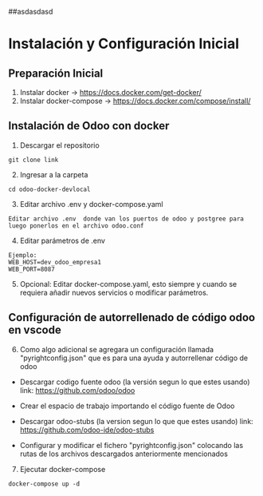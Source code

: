 ##asdasdasd

# Instalación y Configuración Inicial

## Preparación Inicial
1. Instalar docker -> https://docs.docker.com/get-docker/
2. Instalar docker-compose -> https://docs.docker.com/compose/install/

## Instalación de Odoo con docker
1. Descargar el repositorio
~~~
git clone link
~~~
2. Ingresar a la carpeta 
~~~
cd odoo-docker-devlocal
~~~
3. Editar archivo .env y docker-compose.yaml
~~~
Editar archivo .env  donde van los puertos de odoo y postgree para luego ponerlos en el archivo odoo.conf
~~~
4. Editar parámetros de .env
~~~
Ejemplo:
WEB_HOST=dev_odoo_empresa1 
WEB_PORT=8087
~~~
5. Opcional: Editar docker-compose.yaml, esto siempre y cuando se requiera añadir nuevos servicios o modificar parámetros.

## Configuración de autorrellenado de código odoo en vscode
6. Como algo adicional se agregara un configuración llamada "pyrightconfig.json" que es para una ayuda y autorrellenar código de odoo

* Descargar codigo fuente odoo (la versión segun lo que estes usando) link: https://github.com/odoo/odoo

* Crear el espacio de trabajo importando el código fuente de Odoo

* Descargar odoo-stubs (la version segun lo que que estes usando) link: https://github.com/odoo-ide/odoo-stubs

* Configurar y modificar el fichero "pyrightconfig.json" colocando las rutas de los archivos descargados anteriormente mencionados

7. Ejecutar docker-compose
~~~
docker-compose up -d
